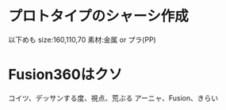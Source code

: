 # プロトタイプのシャーシ作成

以下めも
size:160,110,70
素材:金属 or プラ(PP) 


# Fusion360はクソ
コイツ、デッサンする度、視点、荒ぶる
アーニャ、Fusion、きらい
